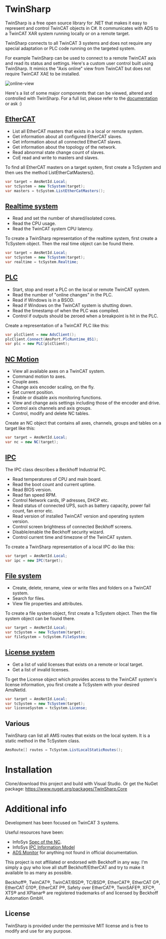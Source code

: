 # TwinSharp
TwinSharp is a free open source library for .NET that makes it easy to represent and control TwinCAT objects in C#. It communicates with ADS to a TwinCAT XAR system running locally or on a remote target. 

TwinSharp connects to all TwinCAT 3 systems and does not require any special adaptation or PLC code running on the targeted system.

For example TwinSharp can be used to connect to a remote TwinCAT axis and read its status and settings. 
Here's a custom user control built using TwinSharp. It mimics the "Axis online" view from TwinCAT but does not require TwinCAT XAE to be installed.

![online-view](https://github.com/user-attachments/assets/88c7e236-9325-401d-b033-34c99c4f91be)


Here's a list of some major components that can be viewed, altered and controlled with TwinSharp. For a full list, please refer to the [documentation](https://kimblad.github.io/TwinSharp/api/TwinSharp.html) or ask :)


## [EtherCAT](https://kimblad.github.io/TwinSharp/api/TwinSharp.EtherCatMaster.html)
 - List all EtherCAT masters that exists in a local or remote system.
 - Get information about all configured EtherCAT slaves.
 - Get information about all connected EtherCAT slaves.
 - Get information about the topology of the network.
 - Read abnormal state change count of slaves.
 - CoE read and write to masters and slaves.

To find all EtherCAT masters on a target system, first create a TcSystem and then ues the method ListEtherCatMasters().
```csharp
var target = AmsNetId.Local;
var tcSystem = new TcSystem(target);
var masters = tcSystem.ListEtherCatMasters();
```

## [Realtime system](https://kimblad.github.io/TwinSharp/api/TwinSharp.Realtime.html)
 - Read and set the number of shared/isolated cores.
 - Read the CPU usage.
 - Read the TwinCAT system CPU latency.

To create a TwinSharp representation of the realtime system, first create a TcSystem object. Then the real time object can be found there.
```csharp
var target = AmsNetId.Local;
var tcSystem = new TcSystem(target);
var realtime = tcSystem.Realtime;
```

## [PLC](https://kimblad.github.io/TwinSharp/api/TwinSharp.PLC.html)
 - Start, stop and reset a PLC on the local or remote TwinCAT system.
 - Read the number of "online changes" in the PLC.
 - Read if Windows is in a BSOD.
 - Read if Windows on the TwinCAT system is shutting down.
 - Read the timestamp of when the PLC was compiled.
 - Control if outputs should be zeroed when a breakpoint is hit in the PLC.

Create a representation of a TwinCAT PLC like this:
```csharp
var plcClient = new AdsClient();
plcClient.Connect(AmsPort.PlcRuntime_851);
var plc = new PLC(plcClient);
```
   
## [NC Motion](https://kimblad.github.io/TwinSharp/api/TwinSharp.NC.html)
 - View all available axes on a TwinCAT system.
 - Command motion to axes.
 - Couple axes.
 - Change axis encoder scaling, on the fly.
 - Set current position.
 - Enable or disable axis monitoring functions.
 - View and change axis settings including those of the encoder and drive.
 - Control axis channels and axis groups.
 - Control, modify and delete NC tables.

Create an NC object that contains all axes, channels, groups and tables on a target like this:
```csharp
var target = AmsNetId.Local;
var nc = new NC(target);
```

## [IPC](https://kimblad.github.io/TwinSharp/api/TwinSharp.IPC.html)
The IPC class describes a Beckhoff Industrial PC.
 - Read temperatures of CPU and main board.
 - Read the boot count and current uptime.
 - Read BIOS version.
 - Read fan speed RPM.
 - Control Network cards, IP adresses, DHCP etc.
 - Read status of connected UPS, such as battery capacity, power fail count, fan error etc.
 - Read version of installed TwinCAT version and operating system version.
 - Control screen brightness of connected Beckhoff screens.
 - Disable/enable the Beckhoff security wizard.
 - Control current time and timezone of the TwinCAT system.


To create a TwinSharp representation of a local IPC do like this:
```csharp
var target = AmsNetId.Local;
var ipc = new IPC(target);
```

## [File system](https://kimblad.github.io/TwinSharp/api/TwinSharp.FileSystem.html)
 - Create, delete, rename, view or write files and folders on a TwinCAT system.
 - Search for files.
 - View file properties and attributes.


To create a file system object, first create a TcSystem object. Then the file system object can be found there.
```csharp
var target = AmsNetId.Local;
var tcSystem = new TcSystem(target);
var fileSystem = tcSystem.FileSystem;
```

## [License system](https://kimblad.github.io/TwinSharp/api/TwinSharp.License.html)
 - Get a list of valid licenses that exists on a remote or local target.
 - Get a list of invalid licenses.


To get the License object which provides access to the TwinCAT system's license information, you first create a TcSystem with your desired AmsNetId. 
```csharp
var target = AmsNetId.Local; 
var tcSystem = new TcSystem(target);
var licenseSystem = tcSystem.License;
```

## Various
TwinSharp can list all AMS routes that exists on the local system. It is a static method in the TcSystem class.


```csharp
AmsRoute[] routes = TcSystem.ListLocalStaticRoutes();
```

# Installation
Clone/download this project and build with Visual Studio. Or get the NuGet package: https://www.nuget.org/packages/TwinSharp.Core

# Additional info
Development has been focused on TwinCAT 3 systems.

Useful resources have been:
 - InfoSys [Spec of the NC](https://infosys.beckhoff.com/english.php?content=../content/1033/tc3_ads_intro/713061899.html&id=4266053388574064834).
 - InfoSys [IPC Information Model](https://infosys.beckhoff.com/content/1033/devicemanager/262978315.html?id=2272923899604552966)
 - [ADS Monitor](https://www.beckhoff.com/en-en/products/automation/twincat/tfxxxx-twincat-3-functions/tf6xxx-connectivity/tf6010.html) for anything not found in official documentation.
 
This project is not affiliated or endorsed with Beckhoff in any way. I'm simply a guy who love all stuff Beckhoff/EtherCAT and try to make it available to as many as possible.

Beckhoff®, TwinCAT®, TwinCAT/BSD®, TC/BSD®, EtherCAT®, EtherCAT G®, EtherCAT G10®, EtherCAT P®, Safety over EtherCAT®, TwinSAFE®, XFC®, XTS® and XPlanar® are registered trademarks of and licensed by Beckhoff Automation GmbH. 

## License
TwinSharp is provided under the permissive MIT license and is free to modify and use for any purpose.
